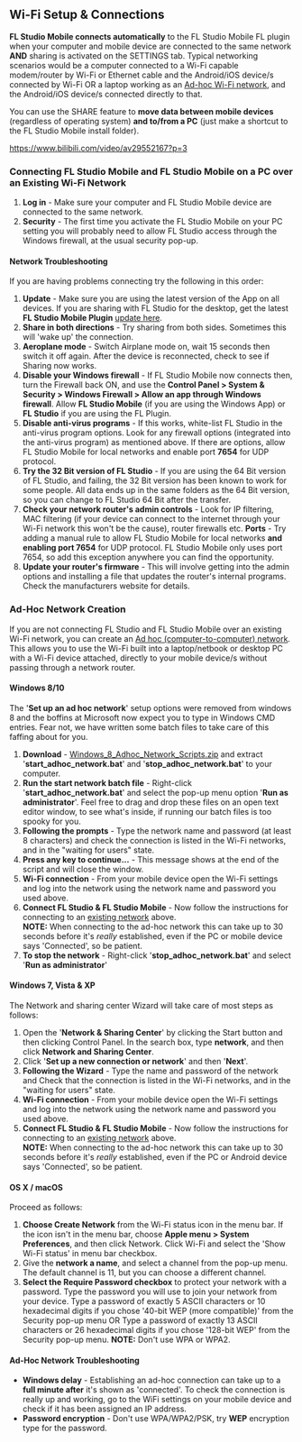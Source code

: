 <a id="wifi_setup"></a>

## Wi-Fi Setup & Connections

**FL Studio Mobile connects automatically** to the FL Studio Mobile FL plugin when your computer and mobile device are connected to the same network **AND** sharing is activated on the SETTINGS tab. Typical networking scenarios would be a computer connected to a Wi-Fi capable modem/router by Wi-Fi or Ethernet cable and the Android/iOS device/s connected by Wi-Fi OR a laptop working as an [Ad-hoc Wi-Fi network][1], and the Android/iOS device/s connected directly to that.

You can use the SHARE feature to **move data between mobile devices** (regardless of operating system) **and to/from a PC** (just make a shortcut to the FL Studio Mobile install folder).

https://www.bilibili.com/video/av29552167?p=3

<a id="flmobile_ExistingNetwork"></a>

### Connecting FL Studio Mobile and FL Studio Mobile on a PC over an Existing Wi-Fi Network

1.  **Log in** - Make sure your computer and FL Studio Mobile device are connected to the same network.
2.  **Security** - The first time you activate the FL Studio Mobile on your PC setting you will probably need to allow FL Studio access through the Windows firewall, at the usual security pop-up.

<a id="flmobile_networktroubleshooter"></a>

#### Network Troubleshooting

If you are having problems connecting try the following in this order:

1.  **Update** - Make sure you are using the latest version of the App on all devices. If you are sharing with FL Studio for the desktop, get the latest **FL Studio Mobile Plugin** [update here][2].
2.  **Share in both directions** - Try sharing from both sides. Sometimes this will 'wake up' the connection.
3.  **Aeroplane mode** - Switch Airplane mode on, wait 15 seconds then switch it off again. After the device is reconnected, check to see if Sharing now works.
4.  **Disable your Windows firewall** - If FL Studio Mobile now connects then, turn the Firewall back ON, and use the **Control Panel > System & Security > Windows Firewall > Allow an app through Windows firewall**. Allow **FL Studio Mobile** (if you are using the Windows App) or **FL Studio** if you are using the FL Plugin.
5.  **Disable anti-virus programs** - If this works, white-list FL Studio in the anti-virus program options. Look for any firewall options (integrated into the anti-virus program) as mentioned above. If there are options, allow FL Studio Mobile for local networks and enable port **7654** for UDP protocol.
6.  **Try the 32 Bit version of FL Studio** - If you are using the 64 Bit version of FL Studio, and failing, the 32 Bit version has been known to work for some people. All data ends up in the same folders as the 64 Bit version, so you can change to FL Studio 64 Bit after the transfer.
7.  **Check your network router's admin controls** - Look for IP filtering, MAC filtering (if your device can connect to the internet through your Wi-Fi network this won't be the cause), router firewalls etc. **Ports** - Try adding a manual rule to allow FL Studio Mobile for local networks **and enabling port 7654** for UDP protocol. FL Studio Mobile only uses port 7654, so add this exception anywhere you can find the opportunity.
8.  **Update your router's firmware** - This will involve getting into the admin options and installing a file that updates the router's internal programs. Check the manufacturers website for details.

<a id="flmobile_adhoc"></a>

### Ad-Hoc Network Creation

If you are not connecting FL Studio and FL Studio Mobile over an existing Wi-Fi network, you can create an [Ad hoc (computer-to-computer) network][3]. This allows you to use the Wi-Fi built into a laptop/netbook or desktop PC with a Wi-Fi device attached, directly to your mobile device/s without passing through a network router.

#### Windows 8/10

The '**Set up an ad hoc network**' setup options were removed from windows 8 and the boffins at Microsoft now expect you to type in Windows CMD entries. Fear not, we have written some batch files to take care of this faffing about for you.

1.  **Download** - [Windows\_8\_Adhoc\_Network\_Scripts.zip][4] and extract '**start\_adhoc\_network.bat**' and '**stop\_adhoc\_network.bat**' to your computer.
2.  **Run the start network batch file** - Right-click '**start\_adhoc\_network.bat**' and select the pop-up menu option '**Run as administrator**'. Feel free to drag and drop these files on an open text editor window, to see what's inside, if running our batch files is too spooky for you.
3.  **Following the prompts** - Type the network name and password (at least 8 characters) and check the connection is listed in the Wi-Fi networks, and in the "waiting for users" state.
4.  **Press any key to continue...** - This message shows at the end of the script and will close the window.
5.  **Wi-Fi connection** - From your mobile device open the Wi-Fi settings and log into the network using the network name and password you used above.
6.  **Connect FL Studio & FL Studio Mobile** - Now follow the instructions for connecting to an [existing network][5] above.  
    **NOTE:** When connecting to the ad-hoc network this can take up to 30 seconds before it's *really* established, even if the PC or mobile device says 'Connected', so be patient.
7.  **To stop the network** - Right-click '**stop\_adhoc\_network.bat**' and select '**Run as administrator**'

#### Windows 7, Vista & XP

The Network and sharing center Wizard will take care of most steps as follows:

1.  Open the '**Network & Sharing Center**' by clicking the Start button and then clicking Control Panel. In the search box, type **network**, and then click **Network and Sharing Center**.
2.  Click '**Set up a new connection or network**' and then '**Next**'.
3.  **Following the Wizard** - Type the name and password of the network and Check that the connection is listed in the Wi-Fi networks, and in the "waiting for users" state.
4.  **Wi-Fi connection** - From your mobile device open the Wi-Fi settings and log into the network using the network name and password you used above.
5.  **Connect FL Studio & FL Studio Mobile** - Now follow the instructions for connecting to an [existing network][5] above.  
    **NOTE:** When connecting to the ad-hoc network this can take up to 30 seconds before it's *really* established, even if the PC or Android device says 'Connected', so be patient.

#### OS X / macOS

Proceed as follows:

1.  **Choose Create Network** from the Wi-Fi status icon in the menu bar. If the icon isn't in the menu bar, choose **Apple menu > System Preferences**, and then click Network. Click Wi-Fi and select the 'Show Wi-Fi status' in menu bar checkbox.
2.  Give the **network a name**, and select a channel from the pop-up menu. The default channel is 11, but you can choose a different channel.
3.  **Select the Require Password checkbox** to protect your network with a password. Type the password you will use to join your network from your device. Type a password of exactly 5 ASCII characters or 10 hexadecimal digits if you chose '40-bit WEP (more compatible)' from the Security pop-up menu OR Type a password of exactly 13 ASCII characters or 26 hexadecimal digits if you chose '128-bit WEP' from the Security pop-up menu. **NOTE:** Don't use WPA or WPA2.

<a id="flmobile_AdHocnetworktroubleshooter"></a>

#### Ad-Hoc Network Troubleshooting

*   **Windows delay** - Establishing an ad-hoc connection can take up to a **full minute after** it's shown as 'connected'. To check the connection is really up and working, go to the WiFi settings on your mobile device and check if it has been assigned an IP address.
*   **Password encryption** - Don't use WPA/WPA2/PSK, try **WEP** encryption type for the password.

[1]: #flmobile_adhoc
[2]: https://support.image-line.com/redirect/flmobile_flplugin
[3]: https://technet.microsoft.com/en-us/library/dd296746.aspx
[4]: https://support.image-line.com/redirect/Windows_8_Adhoc_Network_Scripts
[5]: #flmobile_ExistingNetwork